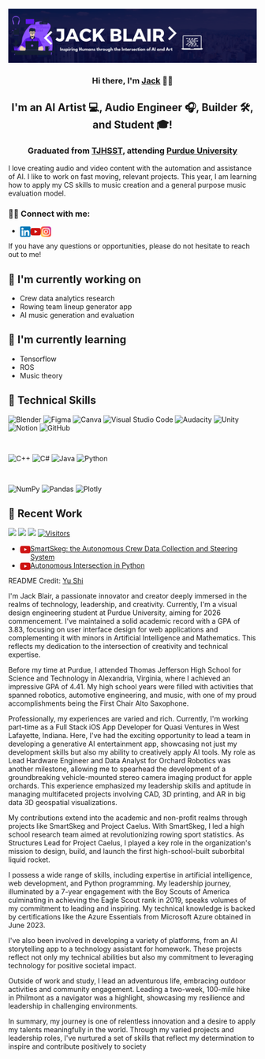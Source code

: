 <p align="center">
  <a href="https://tinyurl.com/JackLBlair" target="_blank" rel="noreferrer"><img src="https://github.com/JackBlair87/JackBlair87/blob/main/images/banner.png" alt="my banner"></a>
</p>

<h3 align="center">
Hi there, I'm <a href="https://jack-blair.com" target="_blank" rel="noreferrer" alt="my website">Jack</a>  👋🏼</h3>

<h2 align="center">
I'm an AI Artist 💻, Audio Engineer 🎧, Builder 🛠, and Student 🎓!
</h2> 

<h3 align="center">
Graduated from <a href="https://www.usnews.com/education/best-high-schools/virginia/districts/fairfax-county-public-schools/thomas-jefferson-high-school-for-science-and-technology-20461" target="_blank" rel="noreferrer" alt="My High School">TJHSST</a>, attending <a href="https://www.purdue.edu/" target="_blank" rel="noreferrer" alt="My College">Purdue University</a>
</h3>

I love creating audio and video content with the automation and assistance of AI. I like to work on fast moving, relevant projects. This year, I am learning how to apply my CS skills to music creation and a general purpose music evaluation model. 

### 🤝🏼 Connect with me:

- <a href="https://www.linkedin.com/in/jackblair876/"><img align="left" src="https://github.com/JackBlair87/JackBlair87/blob/main/images/linkedin.png" alt="Jack Blair | LinkedIn" width="21px"/></a>
<a href="https://www.youtube.com/channel/UC-uTdkWQ8doqRwXBlkH67Dw"><img align="left" src="https://github.com/JackBlair87/JackBlair87/blob/main/images/youtube1.png" alt="Jack Blair | YouTube" width="21px"/></a>
<a href="https://www.instagram.com/jack.blairr/"><img align="left" src="https://github.com/JackBlair87/JackBlair87/blob/main/images/instagram.png" alt="Jack Blair | Instagram" width="21px"/></a>

If you have any questions or opportunities, please do not hesitate to reach out to me!

## 🔭 I'm currently working on

- Crew data analytics research
- Rowing team lineup generator app
- AI music generation and evaluation

## 🌱 I'm currently learning

- Tensorflow
- ROS
- Music theory

## 💼 Technical Skills

![Blender](https://img.shields.io/badge/blender-%23F5792A.svg?style=for-the-badge&logo=blender&logoColor=white)
![Figma](https://img.shields.io/badge/figma-%23F24E1E.svg?style=for-the-badge&logo=figma&logoColor=white)
![Canva](https://img.shields.io/badge/Canva-%2300C4CC.svg?style=for-the-badge&logo=Canva&logoColor=white)
![Visual Studio Code](https://img.shields.io/badge/Visual%20Studio%20Code-0078d7.svg?style=for-the-badge&logo=visual-studio-code&logoColor=white)
![Audacity](https://img.shields.io/badge/Audacity-0000CC?style=for-the-badge&logo=audacity&logoColor=white)
![Unity](https://img.shields.io/badge/unity-%23000000.svg?style=for-the-badge&logo=unity&logoColor=white)
![Notion](https://img.shields.io/badge/Notion-%23000000.svg?style=for-the-badge&logo=notion&logoColor=white)
![GitHub](https://img.shields.io/badge/github-%23121011.svg?style=for-the-badge&logo=github&logoColor=white)

</br>

![C++](https://img.shields.io/badge/c++-%2300599C.svg?style=for-the-badge&logo=c%2B%2B&logoColor=white)
![C#](https://img.shields.io/badge/c%23-%23239120.svg?style=for-the-badge&logo=c-sharp&logoColor=white)
![Java](https://img.shields.io/badge/java-%23ED8B00.svg?style=for-the-badge&logo=java&logoColor=white)
![Python](https://img.shields.io/badge/python-3670A0?style=for-the-badge&logo=python&logoColor=ffdd54)

</br>

![NumPy](https://img.shields.io/badge/numpy-%23013243.svg?style=for-the-badge&logo=numpy&logoColor=white)
![Pandas](https://img.shields.io/badge/pandas-%23150458.svg?style=for-the-badge&logo=pandas&logoColor=white)
![Plotly](https://img.shields.io/badge/Plotly-%233F4F75.svg?style=for-the-badge&logo=plotly&logoColor=white)


## 📝 Recent Work
![](https://img.shields.io/youtube/channel/views/UC-uTdkWQ8doqRwXBlkH67Dw?style=social)
![](https://img.shields.io/youtube/channel/subscribers/UC-uTdkWQ8doqRwXBlkH67Dw?style=social)
![](https://img.shields.io/github/followers/jackblair87?style=social)
[![Visitors](https://visitor-badge.glitch.me/badge?page_id=jackblair87.jackblair87)](https://jack-blair.com)

- <a href="https://www.youtube.com/watch?v=AVWecQTfoHo"><img align="left" src="https://github.com/JackBlair87/JackBlair87/blob/main/images/youtube1.png" alt="SmartSkeg | YouTube" width="21px"/></a> [SmartSkeg: the Autonomous Crew Data Collection and Steering System](https://www.youtube.com/watch?v=AVWecQTfoHo)
- <a href="https://www.youtube.com/watch?v=THxg8fvvzO4"><img align="left" src="https://github.com/JackBlair87/JackBlair87/blob/main/images/youtube1.png" alt="SmartSkeg | YouTube" width="21px"/></a> [Autonomous Intersection in Python](https://www.youtube.com/watch?v=THxg8fvvzO4)

README Credit: [Yu Shi](https://github.com/yushi1007)


I'm Jack Blair, a passionate innovator and creator deeply immersed in the realms of technology, leadership, and creativity. Currently, I'm a visual design engineering student at Purdue University, aiming for 2026 commencement. I've maintained a solid academic record with a GPA of 3.83, focusing on user interface design for web applications and complementing it with minors in Artificial Intelligence and Mathematics. This reflects my dedication to the intersection of creativity and technical expertise.

Before my time at Purdue, I attended Thomas Jefferson High School for Science and Technology in Alexandria, Virginia, where I achieved an impressive GPA of 4.41. My high school years were filled with activities that spanned robotics, automotive engineering, and music, with one of my proud accomplishments being the First Chair Alto Saxophone.

Professionally, my experiences are varied and rich. Currently, I'm working part-time as a Full Stack iOS App Developer for Quasi Ventures in West Lafayette, Indiana. Here, I've had the exciting opportunity to lead a team in developing a generative AI entertainment app, showcasing not just my development skills but also my ability to creatively apply AI tools. My role as Lead Hardware Engineer and Data Analyst for Orchard Robotics was another milestone, allowing me to spearhead the development of a groundbreaking vehicle-mounted stereo camera imaging product for apple orchards. This experience emphasized my leadership skills and aptitude in managing multifaceted projects involving CAD, 3D printing, and AR in big data 3D geospatial visualizations.

My contributions extend into the academic and non-profit realms through projects like SmartSkeg and Project Caelus. With SmartSkeg, I led a high school research team aimed at revolutionizing rowing sport statistics. As Structures Lead for Project Caelus, I played a key role in the organization's mission to design, build, and launch the first high-school-built suborbital liquid rocket.

I possess a wide range of skills, including expertise in artificial intelligence, web development, and Python programming. My leadership journey, illuminated by a 7-year engagement with the Boy Scouts of America culminating in achieving the Eagle Scout rank in 2019, speaks volumes of my commitment to leading and inspiring. My technical knowledge is backed by certifications like the Azure Essentials from Microsoft Azure obtained in June 2023.

I've also been involved in developing a variety of platforms, from an AI storytelling app to a technology assistant for homework. These projects reflect not only my technical abilities but also my commitment to leveraging technology for positive societal impact.

Outside of work and study, I lead an adventurous life, embracing outdoor activities and community engagement. Leading a two-week, 100-mile hike in Philmont as a navigator was a highlight, showcasing my resilience and leadership in challenging environments.

In summary, my journey is one of relentless innovation and a desire to apply my talents meaningfully in the world. Through my varied projects and leadership roles, I've nurtured a set of skills that reflect my determination to inspire and contribute positively to society
